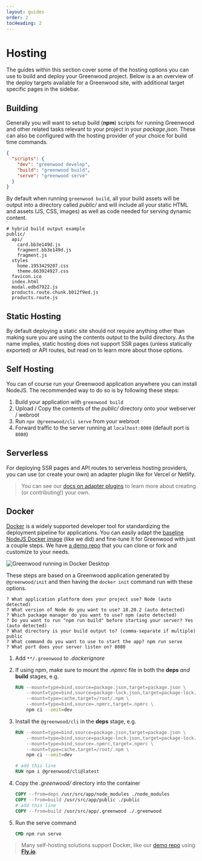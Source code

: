 ```yaml
---
layout: guides
order: 2
tocHeading: 2
---
```


<!-- prettier-ignore-start -->
<div class="heading-box">
  <h1>Hosting</h1>

  The guides within this section cover some of the hosting options you can use to build and deploy your Greenwood project. Below is a an overview of the deploy targets available for a Greenwood site, with additional target specific pages in the sidebar.

</div>

<!-- prettier-ignore-end -->

## Building

Generally you will want to setup build (**npm**) scripts for running Greenwood and other related tasks relevant to your project in your _package.json_. These can also be configured with the hosting provider of your choice for build time commands.

```json
{
  "scripts": {
    "dev": "greenwood develop",
    "build": "greenwood build",
    "serve": "greenwood serve"
  }
}
```

By default when running `greenwood build`, all your build assets will be output into a directory called _public/_ and will include all your static HTML and assets (JS, CSS, images) as well as code needed for serving dynamic content.

```shell
# hybrid build output example
public/
  api/
    card.bb3e149d.js
    fragment.bb3e149d.js
    fragment.js
  styles
    home.1953429207.css
    theme.663924927.css
  favicon.ico
  index.html
  modal.edbd7922.js
  products.route.chunk.b012f9ed.js
  products.route.js
```

## Static Hosting

By default deploying a static site should not require anything other than making sure you are using the contents output to the build directory. As the name implies, static hosting does not support SSR pages (unless statically exported) or API routes, but read on to learn more about those options.

## Self Hosting

You can of course run your Greenwood application anywhere you can install NodeJS. The recommended way to do so is by following these steps:

1. Build your application with `greenwood build`
1. Upload / Copy the contents of the _public/_ directory onto your webserver / webroot
1. Run `npx @greenwood/cli serve` from your webroot
1. Forward traffic to the server running at `localhost:8080` (default port is `8080`)

## Serverless

For deploying SSR pages and API routes to serverless hosting providers, you can use (or create your own) an adapter plugin like for Vercel or Netlify.

> You can see our [docs on adapter plugins](/docs/plugins/) to learn more about creating (or contributing!) your own.

## Docker

[Docker](https://www.docker.com/) is a widely supported developer tool for standardizing the deployment pipeline for applications. You can easily adapt the [baseline NodeJS Docker image](https://github.com/docker/docker-nodejs-sample) (like we did) and fine-tune it for Greenwood with just a couple steps. We have [a demo repo](https://github.com/ProjectEvergreen/greenwood-demo-platform-docker) that you can clone or fork and customize to your needs.

![Greenwood running in Docker Desktop](/assets/guides/greenwood-docker-desktop.webp)

These steps are based on a Greenwood application generated by `@greenwood/init` and then having the `docker init` command run with these options.

```shell
? What application platform does your project use? Node (auto detected)
? What version of Node do you want to use? 18.20.2 (auto detected)
? Which package manager do you want to use? npm (auto detected)
? Do you want to run "npm run build" before starting your server? Yes (auto detected)
? What directory is your build output to? (comma-separate if multiple) public
? What command do you want to use to start the app? npm run serve
? What port does your server listen on? 8080
```

1. Add `**/.greenwood` to _.dockerignore_
1. If using npm, make sure to mount the _.npmrc_ file in both the **deps** _and_ **build** stages, e.g.
   ```Dockerfile
   RUN --mount=type=bind,source=package.json,target=package.json \
       --mount=type=bind,source=package-lock.json,target=package-lock.json \
       --mount=type=cache,target=/root/.npm \
       --mount=type=bind,source=.npmrc,target=.npmrc \
       npm ci --omit=dev
   ```
1. Install the `@greenwood/cli` in the **deps** stage, e.g.

   ```Dockerfile
   RUN --mount=type=bind,source=package.json,target=package.json \
       --mount=type=bind,source=package-lock.json,target=package-lock.json \
       --mount=type=bind,source=.npmrc,target=.npmrc \
       --mount=type=cache,target=/root/.npm \
       npm ci --omit=dev

   # add this line
   RUN npm i @greenwood/cli@latest
   ```

1. Copy the _.greenwood/_ directory into the container
   ```Dockerfile
   COPY --from=deps /usr/src/app/node_modules ./node_modules
   COPY --from=build /usr/src/app/public ./public
   # add this line
   COPY --from=build /usr/src/app/.greenwood ./.greenwood
   ```
1. Run the serve command
   ```Dockerfile
   CMD npm run serve
   ```

> Many self-hosting solutions support Docker, like our [demo repo](https://github.com/ProjectEvergreen/greenwood-demo-platform-fly) using [**Fly.io**](https://fly.io/).
